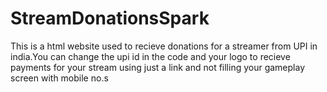 # StreamDonationsSpark
This is a html website used to recieve donations for a streamer from UPI in india.You can change the upi id in the code and your logo to recieve payments for your stream using just a link and not filling your gameplay screen with mobile no.s
